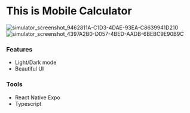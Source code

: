 # This is Mobile Calculator

![simulator_screenshot_9462811A-C1D3-4DAE-93EA-C8639941D210](https://github.com/yurashalya/mobile-calculator/assets/25618300/67cd5b73-96ee-4815-9c92-e4fcaadac04a)
![simulator_screenshot_4397A2B0-D057-4BED-AADB-6BEBC9E90B9C](https://github.com/yurashalya/mobile-calculator/assets/25618300/2aaa229a-193d-42b3-adfc-ab9f34b1155a)

### Features
- Light/Dark mode
- Beautiful UI

### Tools
- React Native Expo
- Typescript

